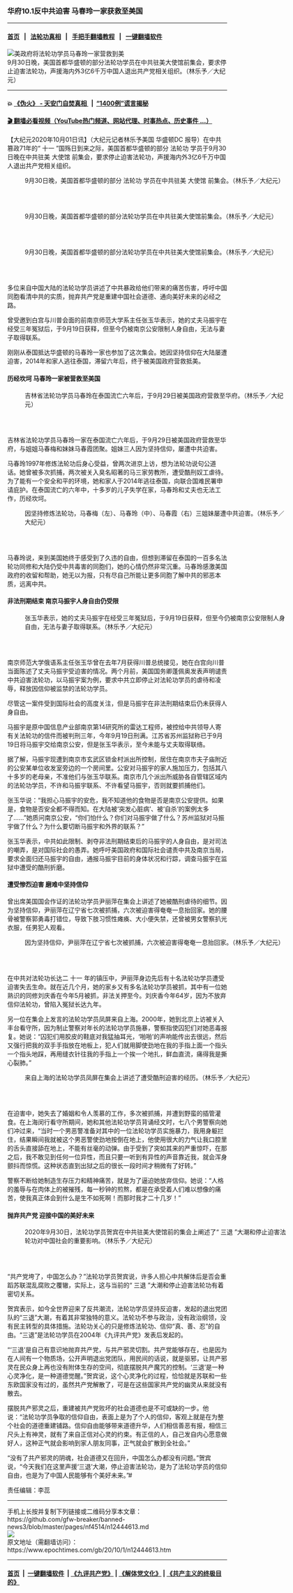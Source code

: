 ### 华府10.1反中共迫害 马春玲一家获救至美国
------------------------

#### [首页](https://github.com/gfw-breaker/banned-news3/blob/master/README.md) &nbsp;&nbsp;|&nbsp;&nbsp; [法轮功真相](https://github.com/begood0513/basic/blob/master/README.md)  &nbsp;&nbsp;|&nbsp;&nbsp; [手把手翻墙教程](https://github.com/gfw-breaker/guides/wiki)  &nbsp;&nbsp;|&nbsp;&nbsp; [一键翻墙软件](https://github.com/gfw-breaker/nogfw/blob/master/README.md)  



<div><img alt="美政府将法轮功学员马春玲一家营救到美" class="attachment-djy_600_400 size-djy_600_400 wp-post-image" src="https://i.epochtimes.com/assets/uploads/2020/10/200930223524100699-600x400.jpg"/>
<div class="caption">
 9月30日晚，美国首都华盛顿的部分法轮功学员在中共驻美大使馆前集会，要求停止迫害法轮功，声援海内外3亿6千万中国人退出共产党相关组织。（林乐予／大纪元）
</div></div><hr/>

#### 💥 [《伪火》 - 天安门自焚真相 ](http://158.247.195.190:10000/videos/blog/weihuo.html)&nbsp; |&nbsp; [“1400例”谎言揭秘  ](http://158.247.195.190:10000/videos/blog/jiexi1400.html)

#### [ 🎬  翻墙必看视频（YouTube热门频道、网站代理、时事热点、历史事件 ...）](https://github.com/gfw-breaker/links/blob/master/banned.md)

<div><p>
 【大纪元2020年10月01日讯】（大纪元记者林乐予美国
 <ok href="https://www.epochtimes.com/gb/tag/%E5%8D%8E%E7%9B%9B%E9%A1%BFdc.html">
  华盛顿DC
 </ok>
 报导）在中共篡政71年的“
 <ok href="https://www.epochtimes.com/gb/tag/%E5%8D%81%E4%B8%80.html">
  十一
 </ok>
 ”国殇日到来之际，美国首都华盛顿的部分
 <ok href="https://www.epochtimes.com/gb/tag/%E6%B3%95%E8%BD%AE%E5%8A%9F.html">
  法轮功
 </ok>
 学员于9月30日晚在中共驻美
 <ok href="https://www.epochtimes.com/gb/tag/%E5%A4%A7%E4%BD%BF%E9%A6%86.html">
  大使馆
 </ok>
 前集会，要求停止迫害法轮功，声援海内外3亿6千万中国人退出共产党相关组织。
</p>
<figure class="wp-caption aligncenter" id="attachment_12444654" style="width: 600px">
 <ok href="https://i.epochtimes.com/assets/uploads/2020/10/200930223546100699.jpg">
  <img alt="" class="wp-image-12444654 size-large" src="https://i.epochtimes.com/assets/uploads/2020/10/200930223546100699-600x400.jpg"/>
 </ok>
 <br/><figcaption class="wp-caption-text">
  9月30日晚，美国首都华盛顿的部分
  <ok href="https://www.epochtimes.com/gb/tag/%E6%B3%95%E8%BD%AE%E5%8A%9F.html">
   法轮功
  </ok>
  学员在中共驻美
  <ok href="https://www.epochtimes.com/gb/tag/%E5%A4%A7%E4%BD%BF%E9%A6%86.html">
   大使馆
  </ok>
  前集会。（林乐予／大纪元）
 </figcaption><br/>
</figure><br/>
<figure class="wp-caption aligncenter" id="attachment_12444658" style="width: 600px">
 <ok href="https://i.epochtimes.com/assets/uploads/2020/10/LIN_4176.jpg">
  <img alt="" class="wp-image-12444658 size-large" src="https://i.epochtimes.com/assets/uploads/2020/10/LIN_4176-600x400.jpg"/>
 </ok>
 <br/><figcaption class="wp-caption-text">
  9月30日晚，美国首都华盛顿的部分法轮功学员在中共驻美大使馆前集会。（林乐予／大纪元）
 </figcaption><br/>
</figure><br/>
<figure class="wp-caption aligncenter" id="attachment_12444656" style="width: 600px">
 <ok href="https://i.epochtimes.com/assets/uploads/2020/10/200930223535100699.jpg">
  <img alt="" class="wp-image-12444656 size-large" src="https://i.epochtimes.com/assets/uploads/2020/10/200930223535100699-600x246.jpg"/>
 </ok>
 <br/><figcaption class="wp-caption-text">
  9月30日晚，美国首都华盛顿的部分法轮功学员在中共驻美大使馆前集会。（林乐予／大纪元）
 </figcaption><br/>
</figure><br/>
<p>
 多位来自中国大陆的法轮功学员讲述了中共暴政给他们带来的痛苦伤害，呼吁中国同胞看清中共的实质，抛弃共产党是重建中国社会道德、通向美好未来的必经之路。
</p>
<p>
 曾受邀到白宫与川普会面的前南京师范大学系主任张玉华表示，她的丈夫马振宇在经受三年冤狱后，于9月19日获释，但至今仍被南京公安限制人身自由，无法与妻子取得联系。
</p>
<p>
 刚刚从泰国抵达华盛顿的马春玲一家也参加了这次集会。她因坚持信仰在大陆屡遭迫害，2014年和家人逃往泰国，滞留六年后，终于被美国政府营救抵美。
</p>
<h4>
 历经坎坷 马春玲一家被营救至美国
</h4>
<figure class="wp-caption aligncenter" id="attachment_12444645" style="width: 600px">
 <ok href="https://i.epochtimes.com/assets/uploads/2020/10/200930223601100699.jpg">
  <img alt="" class="wp-image-12444645 size-large" src="https://i.epochtimes.com/assets/uploads/2020/10/200930223601100699-600x400.jpg"/>
 </ok>
 <br/><figcaption class="wp-caption-text">
  吉林省法轮功学员马春玲在泰国流亡六年后，于9月29日被美国政府营救至华府。（林乐予／大纪元）
 </figcaption><br/>
</figure><br/>
<p>
 吉林省法轮功学员马春玲一家在泰国流亡六年后，于9月29日被美国政府营救至华府，与姐姐马春梅和妹妹马春霞团聚。姐妹三人因为坚持信仰，屡遭中共迫害。
</p>
<p>
 马春玲1997年修炼法轮功后身心受益，曾两次进京上访，想为法轮功说句公道话。她曾被多次抓捕，两次被关入臭名昭著的马三家劳教所，遭受酷刑奴工虐待。为了能有一个安全和平的环境，她和家人于2014年逃往泰国，向联合国难民署申请庇护。在泰国流亡的六年中，十多岁的儿子失学在家，马春玲和丈夫也无法工作，历经坎坷。
</p>
<figure class="wp-caption aligncenter" id="attachment_12444649" style="width: 600px">
 <ok href="https://i.epochtimes.com/assets/uploads/2020/10/200930220859100699.jpg">
  <img alt="" class="wp-image-12444649 size-large" src="https://i.epochtimes.com/assets/uploads/2020/10/200930220859100699-600x400.jpg"/>
 </ok>
 <br/><figcaption class="wp-caption-text">
  因坚持修炼法轮功，马春梅（左）、马春玲（中）、马春霞（右）三姐妹屡遭中共迫害。（林乐予／大纪元）
 </figcaption><br/>
</figure><br/>
<p>
 马春玲说，来到美国她终于感受到了久违的自由，但想到滞留在泰国的一百多名法轮功同修和大陆仍受中共毒害的同胞们，她的心情仍然非常沉重。马春玲感激美国政府的收留和帮助，她无以为报，只有尽自己所能让更多同胞了解中共的邪恶本质，远离中共。
</p>
<h4>
 非法刑期结束 南京马振宇人身自由仍受限
</h4>
<figure class="wp-caption aligncenter" id="attachment_12443610" style="width: 600px">
 <ok href="https://i.epochtimes.com/assets/uploads/2020/10/200930222651100699.jpg">
  <img alt="" class="wp-image-12443610 size-large" src="https://i.epochtimes.com/assets/uploads/2020/10/200930222651100699-600x400.jpg"/>
 </ok>
 <br/><figcaption class="wp-caption-text">
  张玉华表示，她的丈夫马振宇在经受三年冤狱后，于9月19日获释，但至今仍被南京公安限制人身自由，无法与妻子取得联系。（林乐予／大纪元）
 </figcaption><br/>
</figure><br/>
<p>
 南京师范大学俄语系主任张玉华曾在去年7月获得川普总统接见，她在白宫向川普当面陈述了丈夫马振宇受迫害的情况。两个月前，美国国务卿蓬佩奥发表声明谴责中共迫害法轮功，以马振宇案为例，要求中共立即停止对法轮功学员的虐待和凌辱，释放因信仰被监禁的法轮功学员。
</p>
<p>
 尽管这一案件受到国际社会的高度关注，但是马振宇在非法刑期结束后仍未获得人身自由。
</p>
<p>
 马振宇是原中国信息产业部南京第14研究所的雷达工程师，被控给中共领导人寄有关法轮功的信件而被判刑三年，今年9月19日刑满。江苏省苏州监狱称已于9月19日将马振宇交给南京公安，但是张玉华表示，至今未能与丈夫取得联络。
</p>
<p>
 据了解，马振宇现遭到南京市玄武区锁金村派出所控制，居住在南京市夫子庙附近的公安某单位收发室旁边的一个房间里。公安对马振宇的家人施加压力，包括其八十多岁的老母亲，不准他们与张玉华联系。南京市几个派出所威胁各自管辖区域内的法轮功学员，不许和马振宇联系、不许看望马振宇，否则就要抓捕他们。
</p>
<p>
 张玉华说：“我担心马振宇的安危，我不知道他的食物是否是南京公安提供。如果是，食物是否安全都不得而知。在大陆被‘突发心脏病’、被‘自杀’的案例太多了……”她质问南京公安，“你们怕什么？你们对马振宇做了什么？苏州监狱对马振宇做了什么？为什么要切断马振宇和外界的联系？”
</p>
<p>
 张玉华表示，中共如此限制、剥夺非法刑期结束后的马振宇的人身自由，是对司法的嘲弄，是对国际社会的愚弄。她呼吁美国政府和国际社会谴责中共及南京当局，要求全面归还马振宇的自由，通报马振宇目前的身体状况和行踪，调查马振宇在监狱中遭受的酷刑折磨。
</p>
<h4>
 遭受惨烈迫害 磨难中坚持信仰
</h4>
<p>
 曾出席美国国会作证的法轮功学员尹丽萍在集会上讲述了她被酷刑虐待的细节。因为坚持信仰，尹丽萍在辽宁省七次被抓捕，六次被迫害得奄奄一息抬回家。她的腰骨被警察郭勇毒打错位，导致下肢习惯性瘫痪、大小便失禁，还曾被男女警察扒光衣服，任男犯人观看。
</p>
<figure class="wp-caption aligncenter" id="attachment_12444650" style="width: 600px">
 <ok href="https://i.epochtimes.com/assets/uploads/2020/10/200930223658100699.jpg">
  <img alt="" class="wp-image-12444650 size-large" src="https://i.epochtimes.com/assets/uploads/2020/10/200930223658100699-600x400.jpg"/>
 </ok>
 <br/><figcaption class="wp-caption-text">
  因为坚持信仰，尹丽萍在辽宁省七次被抓捕，六次被迫害得奄奄一息抬回家。（林乐予／大纪元）
 </figcaption><br/>
</figure><br/>
<p>
 在中共对法轮功长达二
 <ok href="https://www.epochtimes.com/gb/tag/%E5%8D%81%E4%B8%80.html">
  十一
 </ok>
 年的镇压中，尹丽萍身边先后有十名法轮功学员遭受迫害失去生命。就在近几个月，她的家乡又有多名法轮功学员被抓，其中有一位她熟识的同修刘庆香在今年5月被抓，非法关押至今。刘庆香今年64岁，因为不放弃信仰法轮功，曾陷入冤狱长达九年。
</p>
<p>
 另一位在集会上发言的法轮功学员凤屏来自上海。2000年，她到北京上访被关入丰台看守所，因为制止警察对年长的法轮功学员施暴，警察指使囚犯们对她恶毒报复。她说：“囚犯们用胶皮的鞋底对我猛抽耳光，‘啪啪’的声响能传出去很远，然后又强行把我的双手手指放在地板上，犯人们就用脚使劲地在我的手指上面一个指头一个指头地踩，再用缝衣针往我的手指上一个挨一个地扎，鲜血直流，痛得我是撕心裂肺。”
</p>
<figure class="wp-caption aligncenter" id="attachment_12444652" style="width: 600px">
 <ok href="https://i.epochtimes.com/assets/uploads/2020/10/200930230035100699.jpg">
  <img alt="" class="wp-image-12444652 size-large" src="https://i.epochtimes.com/assets/uploads/2020/10/200930230035100699-600x400.jpg"/>
 </ok>
 <br/><figcaption class="wp-caption-text">
  来自上海的法轮功学员凤屏在集会上讲述了遭受酷刑迫害的经历。（林乐予／大纪元）
 </figcaption><br/>
</figure><br/>
<p>
 在迫害中，她失去了婚姻和令人羡慕的工作，多次被抓捕，并遭到野蛮的插管灌食。在上海闵行看守所期间，她和其他法轮功学员背诵经文时，七八个男警察向她们冲过来，“当时一个男恶警准备对其中的一位法轮功学员实施暴力，我用身躯拦住，结果瞬间我就被这个男恶警使劲地按倒在地上，他使用很大的力气让我口腔里的舌头直接舔在地上，不能有丝毫的动弹。由于受到了突如其来的严重惊吓，在那之后，我不敢见到任何一位异性，而且只要一听到有异性的声音靠近我，就会浑身颤抖而惊慌。这种状态直到出狱之后的很长一段时间才稍微有了好转。”
</p>
<p>
 警察不断给她制造生存压力和精神痛苦，就是为了逼迫她放弃信仰。她说：“人格的羞辱与在肉体上的被摧残，每一秒钟的煎熬，都是在承受着人们难以想像的痛苦，使我真正体会到什么是生不如死啊！而那时我才二十几岁！”
</p>
<h4>
 抛弃共产党 迎接中国的美好未来
</h4>
<figure class="wp-caption aligncenter" id="attachment_12443583" style="width: 600px">
 <ok href="https://i.epochtimes.com/assets/uploads/2020/10/200930221208100699.jpg">
  <img alt="" class="wp-image-12443583 size-large" src="https://i.epochtimes.com/assets/uploads/2020/10/200930221208100699-600x400.jpg"/>
 </ok>
 <br/><figcaption class="wp-caption-text">
  2020年9月30日，法轮功学员贺宾在中共驻美大使馆前的集会上阐述了“
  <ok href="https://www.epochtimes.com/gb/tag/%E4%B8%89%E9%80%80.html">
   三退
  </ok>
  ”大潮和停止迫害法轮功对中国社会的重要影响。（林乐予／大纪元）
 </figcaption><br/>
</figure><br/>
<p>
 “共产党垮了，中国怎么办？”法轮功学员贺宾说，许多人担心中共解体后是否会重蹈苏联混乱腐败之覆辙，实际上，这与当前的“
 <ok href="https://www.epochtimes.com/gb/tag/%E4%B8%89%E9%80%80.html">
  三退
 </ok>
 ”大潮和停止迫害法轮功有着密切关系。
</p>
<p>
 贺宾表示，如今全世界迎来了反共潮流，法轮功学员坚持反迫害，发起的退出党团队的“三退”大潮，有着其非常独特的意义。法轮功不参与政治，没有政治纲领，没有民主转型的具体措施。法轮功关心的只是修炼法轮功、信仰“真、善、忍”的自由。“三退”是法轮功学员在2004年《九评共产党》发表后发起的。
</p>
<p>
 “‘三退’是自己有意识地抛弃共产党，与共产邪灵切割。共产党能够存在，也是因为在人间有一个物质场，公开声明退出党团队，用民间的话说，就是驱邪，让共产邪灵在民众身上再也没有附体生存的空间，彻底摆脱共产魔咒的控制。‘三退’是一种心灵净化，是一种道德觉醒。”贺宾说，这个心灵净化的过程，恰恰就是苏联和一些东欧国家没有过的，虽然共产党解散了，可是在这些国家共产党的幽灵从来就没有散去。
</p>
<p>
 摆脱共产邪灵之后，重建被共产党败坏的社会道德也是不可或缺的一步。他说：“法轮功学员争取的信仰自由，表面上是为了个人的信仰，客观上就是在为整个社会的道德重建铺路。信仰自由能够带来道德升华，人们相信善恶有报，相信三尺头上有神灵，就有了来自正信对心灵的约束。有正信的人，自己发自内心愿意做好人，这种正气就会影响到家人朋友同事，正气就会扩散到全社会。”
</p>
<p>
 “没有了共产邪灵的阴魂，社会道德又在回升，中国怎么办都没有问题。”贺宾说，“今天我们在这里声援‘三退’大潮，停止迫害法轮功，是为了法轮功学员的信仰自由，也是为了中国人民能够有个美好未来。”#
</p>
<p>
 责任编辑：李蕊
</p>
</div>
<hr/>
手机上长按并复制下列链接或二维码分享本文章：<br/>
https://github.com/gfw-breaker/banned-news3/blob/master/pages/nf4514/n12444613.md <br/>
<a href='https://github.com/gfw-breaker/banned-news3/blob/master/pages/nf4514/n12444613.md'><img src='https://github.com/gfw-breaker/banned-news3/blob/master/pages/nf4514/n12444613.md.png'/></a> <br/>
原文地址（需翻墙访问）：https://www.epochtimes.com/gb/20/10/1/n12444613.htm


------------------------
#### [首页](https://github.com/gfw-breaker/banned-news3/blob/master/README.md) &nbsp;|&nbsp; [一键翻墙软件](https://github.com/gfw-breaker/nogfw/blob/master/README.md) &nbsp;| [《九评共产党》](https://github.com/gfw-breaker/9ping.md/blob/master/README.md#九评之一评共产党是什么) | [《解体党文化》](https://github.com/gfw-breaker/jtdwh.md/blob/master/README.md) | [《共产主义的终极目的》](https://github.com/gfw-breaker/gczydzjmd.md/blob/master/README.md)


<img src='http://gfw-breaker.win/banned-news3/pages/nf4514/n12444613.md' width='0px' height='0px'/>